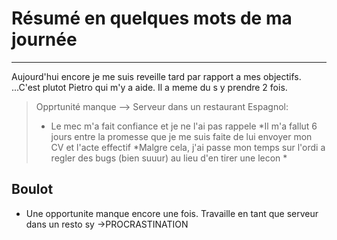 # Résumé en quelques mots de ma journée
---

Aujourd'hui encore je me suis reveille tard par rapport a mes objectifs.
...C'est plutot Pietro qui m'y a aide. Il a meme du s y prendre 2 fois.

> Opprtunité manque --> Serveur dans un restaurant Espagnol: 
> * Le mec m'a fait confiance et je ne l'ai pas rappele
> *Il m'a fallut 6 jours entre la promesse que je me suis faite de lui envoyer mon CV et l'acte effectif
>*Malgre cela, j'ai passe mon temps sur l'ordi a regler des bugs (bien suuur) au lieu d'en tirer une lecon *
## Boulot
- Une opportunite manque encore une fois. Travaille en tant que serveur dans un resto sy
->PROCRASTINATION


